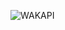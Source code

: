 ![WAKAPI]([https://github-readme-stats.vercel.app/api/wakatime?username=lagartixa&api_domain=wa.kalli.st&bg_color=1b1b1b&title_color=ffe401&icon_color=2F855A&text_color=ffffff&layout=compact](https://github-readme-stats.vercel.app/api/wakatime?username=lagartixa&api_domain=wa.fnord.systems&bg_color=1A202C&title_color=2F855A&icon_color=2F855A&text_color=ffffff&custom_title=Wakapi.dev+Stats+%28All+Time%29&layout=compact))
